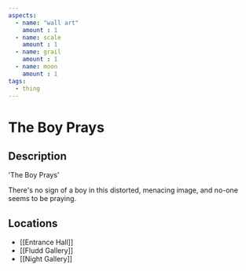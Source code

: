 ```yaml
---
aspects: 
  - name: "wall art"
    amount : 1
  - name: scale
    amount : 1
  - name: grail
    amount : 1
  - name: moon
    amount : 1
tags:
  - thing
---
```


# The Boy Prays

## Description
'The Boy Prays'

There's no sign of a boy in this distorted, menacing image, and no-one seems to be praying.
## Locations
- [[Entrance Hall]]
- [[Fludd Gallery]]
- [[Night Gallery]]